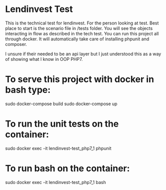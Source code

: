 # Lendinvest Test

This is the technical test for lendinvest. 
For the person looking at test. Best place to start is the scenario file in /tests folder.
You will see the objects interacting in flow as described in the tech test.
You can run this project all through docker. It will automatically take care of installing phpunit and composer.

I unsure if their needed to be an api layer but I just understood this as a way of showing what I know in OOP PHP7.

# To serve this project with docker in bash type:
sudo docker-compose build
sudo docker-compose up

# To run the unit tests on the container:
sudo docker exec -it lendinvest-test_php7_1 phpunit

# To run bash on the container:
sudo docker exec -it lendinvest-test_php7_1 bash